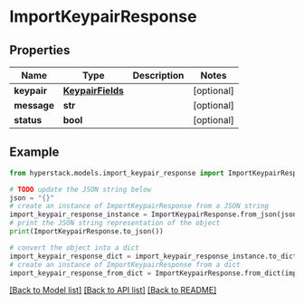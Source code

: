 # ImportKeypairResponse


## Properties

Name | Type | Description | Notes
------------ | ------------- | ------------- | -------------
**keypair** | [**KeypairFields**](KeypairFields.md) |  | [optional] 
**message** | **str** |  | [optional] 
**status** | **bool** |  | [optional] 

## Example

```python
from hyperstack.models.import_keypair_response import ImportKeypairResponse

# TODO update the JSON string below
json = "{}"
# create an instance of ImportKeypairResponse from a JSON string
import_keypair_response_instance = ImportKeypairResponse.from_json(json)
# print the JSON string representation of the object
print(ImportKeypairResponse.to_json())

# convert the object into a dict
import_keypair_response_dict = import_keypair_response_instance.to_dict()
# create an instance of ImportKeypairResponse from a dict
import_keypair_response_from_dict = ImportKeypairResponse.from_dict(import_keypair_response_dict)
```
[[Back to Model list]](../README.md#documentation-for-models) [[Back to API list]](../README.md#documentation-for-api-endpoints) [[Back to README]](../README.md)


